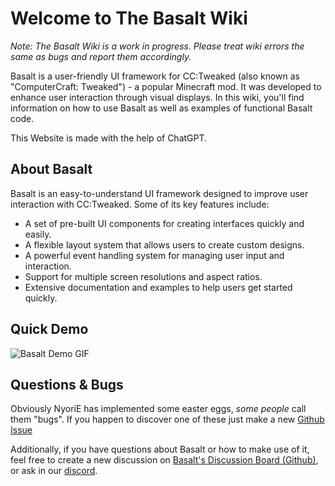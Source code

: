 # Welcome to The Basalt Wiki

*Note: The Basalt Wiki is a work in progress. Please treat wiki errors the same as bugs and report them accordingly.*

Basalt is a user-friendly UI framework for CC:Tweaked (also known as "ComputerCraft: Tweaked") - a popular Minecraft mod. It was developed to enhance user interaction through visual displays. In this wiki, you'll find information on how to use Basalt as well as examples of functional Basalt code.

This Website is made with the help of ChatGPT.

## About Basalt

Basalt is an easy-to-understand UI framework designed to improve user interaction with CC:Tweaked. Some of its key features include:

- A set of pre-built UI components for creating interfaces quickly and easily.
- A flexible layout system that allows users to create custom designs.
- A powerful event handling system for managing user input and interaction.
- Support for multiple screen resolutions and aspect ratios.
- Extensive documentation and examples to help users get started quickly.

## Quick Demo

![Basalt Demo GIF](https://raw.githubusercontent.com/Pyroxenium/Basalt/master/docs/_media/basaltPreview2.gif)

## Questions & Bugs

Obviously NyoriE has implemented some easter eggs, *some people* call them "bugs". If you happen to discover one of these just make a new [Github Issue](https://github.com/Pyroxenium/Basalt/issues)

Additionally, if you have questions about Basalt or how to make use of it, feel free to create a new discussion on [Basalt's Discussion Board (Github)](https://github.com/Pyroxenium/Basalt/discussions), or ask in our [discord](https://discord.gg/yNNnmBVBpE).
